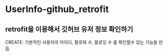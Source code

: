 # UserInfo-github_retrofit
retrofit을 이용해서 깃허브 유저 정보 확인하기
-------------------------------------------
CREATE: 기본적인 사용자의 아이디, 팔로워 수, 팔로잉 수 를 확인할수 있는 기능을 만듬
